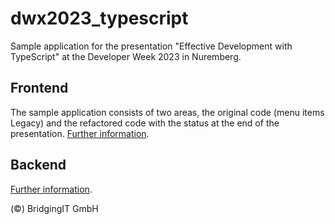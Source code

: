 # dwx2023_typescript
Sample application for the presentation "Effective Development with TypeScript" at the Developer Week 2023 in Nuremberg.

## Frontend

The sample application consists of two areas, the original code (menu items Legacy) and the refactored code with the status at the end of the presentation. 
[Further information](frontend/README.md).

## Backend

[Further information](backend/README.md).

(&copy;) BridgingIT GmbH